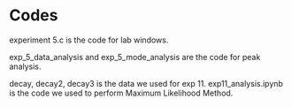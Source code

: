 # Codes
experiment 5.c is the code for lab windows.  

exp_5_data_analysis and exp_5_mode_analysis are the code for peak analysis.  

decay, decay2, decay3 is the data we used for exp 11.
exp11_analysis.ipynb is the code we used to perform Maximum Likelihood Method.
